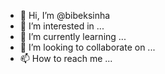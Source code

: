 - 👋 Hi, I’m @bibeksinha
- 👀 I’m interested in ...
- 🌱 I’m currently learning ...
- 💞️ I’m looking to collaborate on ...
- 📫 How to reach me ...

<!---
bibeksinha/bibeksinha is a ✨ special ✨ repository because its `README.md` (this file) appears on your GitHub profile.
You can click the Preview link to take a look at your changes.
--->
